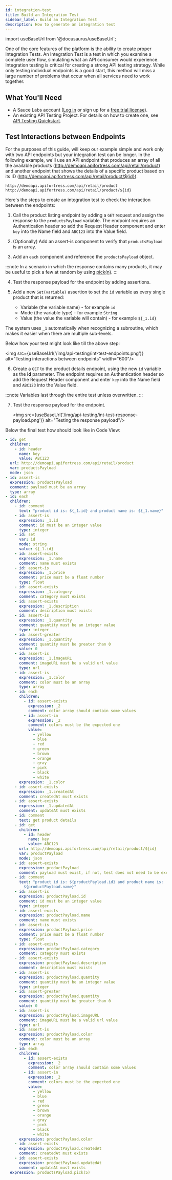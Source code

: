 ```yaml
---
id: integration-test
title: Build an Integration Test
sidebar_label: Build an Integration Test
description: How to generate an integration test
---
```


import useBaseUrl from '@docusaurus/useBaseUrl';

One of the core features of the platform is the ability to create proper Integration Tests. An Integration Test is a test in which you examine a complete user flow, simulating what an API consumer would experience. Integration testing is critical for creating a strong API testing strategy. While only testing individual endpoints is a good start, this method will miss a large number of problems that occur when all services need to work together.

## What You'll Need

- A Sauce Labs account ([Log in](https://accounts.saucelabs.com/am/XUI/#login/) or sign up for a [free trial license](https://saucelabs.com/sign-up)).
- An existing API Testing Project. For details on how to create one, see [API Testing Quickstart](/api-testing/quickstart/).

## Test Interactions between Endpoints

For the purposes of this guide, will keep our example simple and work only with two API endpoints but your integration test can be longer.
In the following example, we'll use an API endpoint that produces an array of all the available products (http://demoapi.apifortress.com/api/retail/product) and another endpoint that shows the details of a specific product based on its ID (http://demoapi.apifortress.com/api/retail/product/${id}).

```http request
http://demoapi.apifortress.com/api/retail/product
http://demoapi.apifortress.com/api/retail/product/${id}
```

Here's the steps to create an integration test to check the interaction between the endpoints:

1. Call the product listing endpoint by adding a `GET` request and assign the response to the `productsPayload` variable. The endpoint requires an Authentication header so add the Request Header component and enter `key` into the Name field and `ABC123` into the Value field.

2. (Optionally) Add an assert-is component to verify that `productsPayload` is an array.

3. Add an `each` component and reference the `productsPayload` object.

:::note
In a scenario in which the response contains many products, it may be useful to pick a few at random by using [pick(n)](/api-testing/composer/expressions/#pick).
:::

4. Test the response payload for the endpoint by adding assertions.

5. Add a new `Set(variable)` assertion to set the `id` variable as every single product that is returned:
   - Variable (the variable name) - for example `id`
   - Mode (the variable type) - for example `String`
   - Value (the value the variable will contain) - for example `${_1.id}`

The system uses `_1` automatically when recognizing a subroutine, which makes it easier when there are multiple sub-levels.

Below how your test might look like till the above step:

<img src={useBaseUrl('/img/api-testing/int-test-endpoints.png')} alt="Testing interactions between endpoints" width="600"/>

6. Create a `GET` to the product details endpoint, using the new `id` variable as the **id** parameter. The endpoint requires an Authentication header so add the Request Header component and enter `key` into the Name field and `ABC123` into the Value field.

:::note
Variables last through the entire test unless overwritten.
:::

7. Test the response payload for the endpoint.

   <img src={useBaseUrl('/img/api-testing/int-test-response-payload.png')} alt="Testing the response payload"/>

Below the final test how should look like in Code View:

```yaml
- id: get
  children:
    - id: header
      name: key
      value: ABC123
  url: http://demoapi.apifortress.com/api/retail/product
  var: productsPayload
  mode: json
- id: assert-is
  expression: productsPayload
  comment: payload must be an array
  type: array
- id: each
  children:
    - id: comment
      text: "product id is: ${_1.id} and product name is: ${_1.name}"
    - id: assert-is
      expression: _1.id
      comment: id must be an integer value
      type: integer
    - id: set
      var: id
      mode: string
      value: ${_1.id}
    - id: assert-exists
      expression: _1.name
      comment: name must exists
    - id: assert-is
      expression: _1.price
      comment: price must be a float number
      type: float
    - id: assert-exists
      expression: _1.category
      comment: category must exists
    - id: assert-exists
      expression: _1.description
      comment: description must exists
    - id: assert-is
      expression: _1.quantity
      comment: quantity must be an integer value
      type: integer
    - id: assert-greater
      expression: _1.quantity
      comment: quantity must be greater than 0
      value: 0
    - id: assert-is
      expression: _1.imageURL
      comment: imageURL must be a valid url value
      type: url
    - id: assert-is
      expression: _1.color
      comment: color must be an array
      type: array
    - id: each
      children:
        - id: assert-exists
          expression: _2
          comment: color array should contain some values
        - id: assert-in
          expression: _2
          comment: colors must be the expected one
          value:
            - yellow
            - blue
            - red
            - green
            - brown
            - orange
            - gray
            - pink
            - black
            - white
      expression: _1.color
    - id: assert-exists
      expression: _1.createdAt
      comment: createdAt must exists
    - id: assert-exists
      expression: _1.updatedAt
      comment: updateAt must exists
    - id: comment
      text: get product details
    - id: get
      children:
        - id: header
          name: key
          value: ABC123
      url: http://demoapi.apifortress.com/api/retail/product/${id}
      var: productPayload
      mode: json
    - id: assert-exists
      expression: productPayload
      comment: payload must exist, if not, test does not need to be executed
    - id: comment
      text: "product id is: ${productPayload.id} and product name is:
        ${productPayload.name}"
    - id: assert-is
      expression: productPayload.id
      comment: id must be an integer value
      type: integer
    - id: assert-exists
      expression: productPayload.name
      comment: name must exists
    - id: assert-is
      expression: productPayload.price
      comment: price must be a float number
      type: float
    - id: assert-exists
      expression: productPayload.category
      comment: category must exists
    - id: assert-exists
      expression: productPayload.description
      comment: description must exists
    - id: assert-is
      expression: productPayload.quantity
      comment: quantity must be an integer value
      type: integer
    - id: assert-greater
      expression: productPayload.quantity
      comment: quantity must be greater than 0
      value: 0
    - id: assert-is
      expression: productPayload.imageURL
      comment: imageURL must be a valid url value
      type: url
    - id: assert-is
      expression: productPayload.color
      comment: color must be an array
      type: array
    - id: each
      children:
        - id: assert-exists
          expression: _2
          comment: color array should contain some values
        - id: assert-in
          expression: _2
          comment: colors must be the expected one
          value:
            - yellow
            - blue
            - red
            - green
            - brown
            - orange
            - gray
            - pink
            - black
            - white
      expression: productPayload.color
    - id: assert-exists
      expression: productPayload.createdAt
      comment: createdAt must exists
    - id: assert-exists
      expression: productPayload.updatedAt
      comment: updateAt must exists
  expression: productsPayload.pick(5)
```
